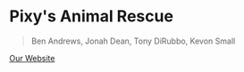 # Pixy's Animal Rescue
> Ben Andrews, Jonah Dean, Tony DiRubbo, Kevon Small

[Our Website](http://citadel.sjfc.edu/students-virtual/a/afd07402/public_html/Pixy-s-Animal-Rescue-main/)
